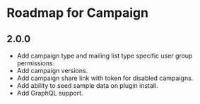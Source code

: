 # Roadmap for Campaign

## 2.0.0
- Add campaign type and mailing list type specific user group permissions.
- Add campaign versions.
- Add campaign share link with token for disabled campaigns.
- Add ability to seed sample data on plugin install.
- Add GraphQL support.
